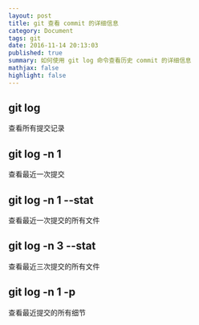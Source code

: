 ```yaml
---
layout: post
title: git 查看 commit 的详细信息
category: Document
tags: git
date: 2016-11-14 20:13:03
published: true
summary: 如何使用 git log 命令查看历史 commit 的详细信息
mathjax: false
highlight: false
---
```


## git log

查看所有提交记录


## git log -n 1

查看最近一次提交

## git log -n 1 --stat

查看最近一次提交的所有文件

## git log -n 3 --stat

查看最近三次提交的所有文件

## git log -n 1 -p

查看最近提交的所有细节


